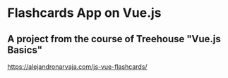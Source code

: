 # Flashcards App on Vue.js

## A project from the course of Treehouse "Vue.js Basics"

https://alejandronarvaja.com/js-vue-flashcards/